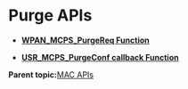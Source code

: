 # Purge APIs

-   **[WPAN\_MCPS\_PurgeReq Function](GUID-6B2A5252-89FC-4B6F-9084-FBD3CFE5C425.md)**  

-   **[USR\_MCPS\_PurgeConf callback Function](GUID-0396B8BE-9E1D-471A-BED3-35784CFE0C2F.md)**  


**Parent topic:**[MAC APIs](GUID-1DE9D73F-973C-4E14-BA2E-3C2BF5B30BA9.md)


